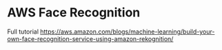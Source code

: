 # AWS Face Recognition

Full tutorial https://aws.amazon.com/blogs/machine-learning/build-your-own-face-recognition-service-using-amazon-rekognition/